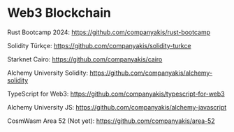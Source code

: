 # Web3 Blockchain

Rust Bootcamp 2024:
https://github.com/companyakis/rust-bootcamp

Solidity Türkçe:
https://github.com/companyakis/solidity-turkce

Starknet Cairo:
https://github.com/companyakis/cairo

Alchemy University Solidity:
https://github.com/companyakis/alchemy-solidity

TypeScript for Web3:
https://github.com/companyakis/typescript-for-web3

Alchemy University JS:
https://github.com/companyakis/alchemy-javascript

CosmWasm Area 52 (Not yet):
https://github.com/companyakis/area-52

